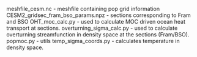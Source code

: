meshfile_cesm.nc - meshfile containing pop grid information
CESM2_gridsec_fram_bso_params.npz - sections corresponding to Fram and BSO
OHT_moc_calc.py - used to calculate MOC driven ocean heat transport at sections.
overturning_sigma_calc.py - used to calculate overturning streamfunction in density space at the sections (Fram/BSO).
popmoc.py - utils
temp_sigma_coords.py - calculates temperature in density space.
